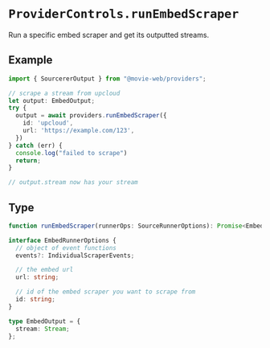 # `ProviderControls.runEmbedScraper`

Run a specific embed scraper and get its outputted streams.

## Example

```ts
import { SourcererOutput } from "@movie-web/providers";

// scrape a stream from upcloud
let output: EmbedOutput;
try {
  output = await providers.runEmbedScraper({
    id: 'upcloud',
    url: 'https://example.com/123',
  })
} catch (err) {
  console.log("failed to scrape")
  return;
}

// output.stream now has your stream
```

## Type

```ts
function runEmbedScraper(runnerOps: SourceRunnerOptions): Promise<EmbedOutput>;

interface EmbedRunnerOptions {
  // object of event functions
  events?: IndividualScraperEvents;

  // the embed url
  url: string;

  // id of the embed scraper you want to scrape from
  id: string;
}

type EmbedOutput = {
  stream: Stream;
};
```
